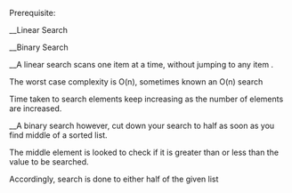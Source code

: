 Prerequisite:


__Linear Search

__Binary Search

__A linear search scans one item at a time, without jumping to any item .

The worst case complexity is  O(n), sometimes known an O(n) search

Time taken to search elements keep increasing as the number of elements are increased.


__A binary search however, cut down your search to half as soon as you find middle of a sorted list.

The middle element is looked to check if it is greater than or less than the value to be searched.

Accordingly, search is done to either half of the given list
